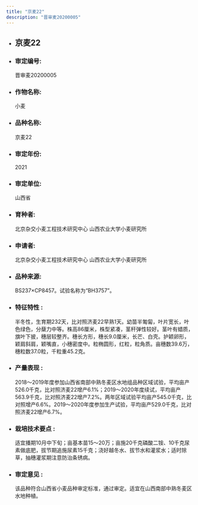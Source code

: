 ```yaml
---
title: "京麦22"
description: "晋审麦20200005"
---
```

* ## 京麦22
* ###  审定编号:  
   晋审麦20200005

*  ### 作物名称:  
   小麦

*   ###  品种名称: 
    京麦22

*   ### 审定年份: 
    2021

*   ### 审定单位:  
    山西省

*   ### 育种者:  
    北京杂交小麦工程技术研究中心 山西农业大学小麦研究所

*   ### 申请者:  
    北京杂交小麦工程技术研究中心  山西农业大学小麦研究所

*   ### 品种来源:  
    BS237×CP8457。试验名称为“BH3757”。

*   ### 特征特性 : 
    半冬性，生育期232天，比对照济麦22早熟1天。幼苗半匍匐，叶片宽长，叶色绿色，分蘖力中等。株高86厘米，株型紧凑，茎秆弹性较好。茎叶有蜡质，旗叶下披，穗层较整齐。穗长方形，穗长9.0厘米，长芒、白壳。护颖卵形，颖肩斜肩，颖嘴直，小穗密度中。粒椭圆形，红粒，粒角质。亩穗数39.6万，穗粒数37.0粒，千粒重45.2克。

*   ### 产量表现 : 
    2018～2019年度参加山西省南部中熟冬麦区水地组品种区域试验，平均亩产526.0千克，比对照济麦22增产6.1%；2019～2020年度续试，平均亩产563.9千克，比对照济麦22增产7.2%。两年区域试验平均亩产545.0千克，比对照增产6.6%。2019～2020年度参加生产试验，平均亩产529.0千克，比对照济麦22增产6.7%。

*   ### 栽培技术要点 : 
    适宜播期10月中下旬；亩基本苗15～20万；亩施20千克磷酸二铵、10千克尿素做底肥，拔节期追施尿素15千克；浇好越冬水、拔节水和灌浆水；适时除草，抽穗灌浆期注意防治条锈病。

*   ### 审定意见 : 
    该品种符合山西省小麦品种审定标准，通过审定。适宜在山西南部中熟冬麦区水地种植。
